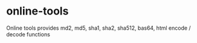 # online-tools
Online tools provides md2, md5, sha1, sha2, sha512, bas64, html encode / decode functions
